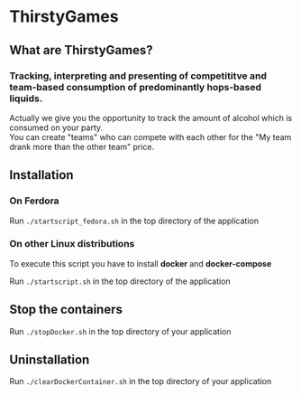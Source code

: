 # ThirstyGames

## What are ThirstyGames?

### Tracking, interpreting and presenting of competititve and team-based consumption of predominantly hops-based liquids.

Actually we give you the opportunity to track the amount of alcohol which is consumed on your party.  
You can create "teams" who can compete with each other for the "My team drank more than the other team" price.

## Installation

### On Ferdora

Run `./startscript_fedora.sh` in the top directory of the application

### On other Linux distributions

To execute this script you have to install **docker** and **docker-compose**

Run `./startscript.sh` in the top directory of the application
    
## Stop the containers

Run `./stopDocker.sh` in the top directory of your application
    
## Uninstallation

Run `./clearDockerContainer.sh` in the top directory of your application
